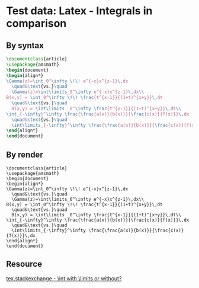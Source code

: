 # Test data: Latex - Integrals in comparison

## By syntax

```latex
\documentclass{article}
\usepackage{amsmath}
\begin{document}
\begin{align*}
\Gamma(z)=\int_0^\infty \!\! e^{-x}x^{z-1}\,dx 
  \quad&\text{vs.}\quad 
  \Gamma(z)=\int\limits_0^\infty e^{-x}x^{z-1}\,dx\\
B(x,y) = \int_0^\infty \!\! \frac{t^{x-1}}{(1+t)^{x+y}}\,dt
  \quad&\text{vs.}\quad
  B(x,y) = \int\limits _0^\infty \frac{t^{x-1}}{(1+t)^{x+y}}\,dt\\
\int_{-\infty}^\infty \frac{\frac{a(x)}{b(x)}}{\frac{c(x)}{f(x)}}\,dx 
  \quad&\text{vs.}\quad
  \int\limits_{-\infty}^\infty \frac{\frac{a(x)}{b(x)}}{\frac{c(x)}{f(x)}}\,dx
\end{align*}
\end{document}
```

## By render

```[latex]
\documentclass{article}
\usepackage{amsmath}
\begin{document}
\begin{align*}
\Gamma(z)=\int_0^\infty \!\! e^{-x}x^{z-1}\,dx 
  \quad&\text{vs.}\quad 
  \Gamma(z)=\int\limits_0^\infty e^{-x}x^{z-1}\,dx\\
B(x,y) = \int_0^\infty \!\! \frac{t^{x-1}}{(1+t)^{x+y}}\,dt
  \quad&\text{vs.}\quad
  B(x,y) = \int\limits _0^\infty \frac{t^{x-1}}{(1+t)^{x+y}}\,dt\\
\int_{-\infty}^\infty \frac{\frac{a(x)}{b(x)}}{\frac{c(x)}{f(x)}}\,dx 
  \quad&\text{vs.}\quad
  \int\limits_{-\infty}^\infty \frac{\frac{a(x)}{b(x)}}{\frac{c(x)}{f(x)}}\,dx
\end{align*}
\end{document}
```

## Resource

[tex.stackexchange - \int with \limits or without?](https://tex.stackexchange.com/questions/83545/int-with-limits-or-without)